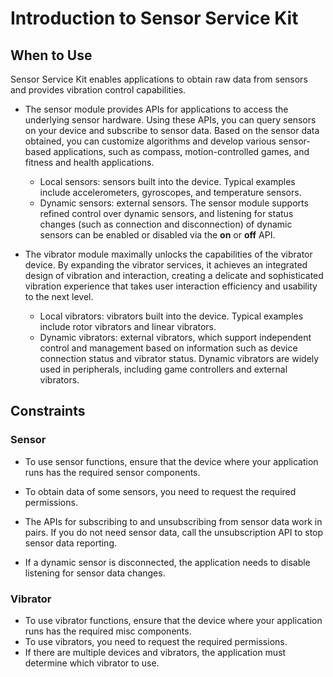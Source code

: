 # Introduction to Sensor Service Kit

## When to Use

Sensor Service Kit enables applications to obtain raw data from sensors and provides vibration control capabilities.

- The sensor module provides APIs for applications to access the underlying sensor hardware. Using these APIs, you can query sensors on your device and subscribe to sensor data. Based on the sensor data obtained, you can customize algorithms and develop various sensor-based applications, such as compass, motion-controlled games, and fitness and health applications.
  - Local sensors: sensors built into the device. Typical examples include accelerometers, gyroscopes, and temperature sensors.
  - Dynamic sensors: external sensors. The sensor module supports refined control over dynamic sensors, and listening for status changes (such as connection and disconnection) of dynamic sensors can be enabled or disabled via the **on** or **off** API.

- The vibrator module maximally unlocks the capabilities of the vibrator device. By expanding the vibrator services, it achieves an integrated design of vibration and interaction, creating a delicate and sophisticated vibration experience that takes user interaction efficiency and usability to the next level.
  - Local vibrators: vibrators built into the device. Typical examples include rotor vibrators and linear vibrators.
  - Dynamic vibrators: external vibrators, which support independent control and management based on information such as device connection status and vibrator status. Dynamic vibrators are widely used in peripherals, including game controllers and external vibrators.


## Constraints

### Sensor

- To use sensor functions, ensure that the device where your application runs has the required sensor components.

- To obtain data of some sensors, you need to request the required permissions.

- The APIs for subscribing to and unsubscribing from sensor data work in pairs. If you do not need sensor data, call the unsubscription API to stop sensor data reporting.

- If a dynamic sensor is disconnected, the application needs to disable listening for sensor data changes.

### Vibrator

- To use vibrator functions, ensure that the device where your application runs has the required misc components.
- To use vibrators, you need to request the required permissions.
- If there are multiple devices and vibrators, the application must determine which vibrator to use.
